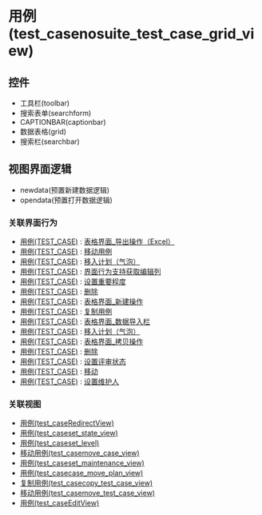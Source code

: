 # 用例(test_casenosuite_test_case_grid_view)  <!-- {docsify-ignore-all} -->




<el-skeleton style="width:60%">
	<template #template>
		<div style="padding-bottom: 5px;">
			<div style="height:40px;display: flex;align-items: center;justify-content: space-between;">
				<el-tooltip content="页面标题">
					<el-skeleton-item variant="text" style="height:40px;"></el-skeleton-item>
				</el-tooltip>
				<el-tooltip content="搜索栏">
				    <el-skeleton-item variant="text" style="margin-left: 10px;height:40px;width:300px;"></el-skeleton-item>
				</el-tooltip>
				<el-skeleton style="width:250px;">
					<template #template>
						<el-tooltip content="工具栏">
							<div style="display: flex;align-items: center;justify-content:end">
								<el-skeleton-item variant="text" style="margin-left: 10px;height:40px;width:80px"></el-skeleton-item>
								<el-skeleton-item variant="text" style="margin-left: 10px;height:40px;width:80px"></el-skeleton-item>
								<el-skeleton-item variant="text" style="margin-left: 10px;height:40px;width:80px"></el-skeleton-item>
							</div>
						</el-tooltip>
					</template>
				</el-skeleton>
			</div>
		</div>
		<el-tooltip content="数据表格">
			<el-skeleton-item variant="p" style="height:300px"></el-skeleton-item>
		</el-tooltip>
	</template>
</el-skeleton>


## 控件
  * 工具栏(toolbar)
  * 搜索表单(searchform)
  * CAPTIONBAR(captionbar)
  * 数据表格(grid)
  * 搜索栏(searchbar)

## 视图界面逻辑
  * newdata(预置新建数据逻辑)
  * opendata(预置打开数据逻辑)


### 关联界面行为
  * [用例(TEST_CASE)](module/TestMgmt/Test_case) : [表格界面_导出操作（Excel）](module/TestMgmt/Test_case#界面行为)
  * [用例(TEST_CASE)](module/TestMgmt/Test_case) : [移动用例](module/TestMgmt/Test_case#界面行为)
  * [用例(TEST_CASE)](module/TestMgmt/Test_case) : [移入计划（气泡）](module/TestMgmt/Test_case#界面行为)
  * [用例(TEST_CASE)](module/TestMgmt/Test_case) : [界面行为支持获取编辑列](module/TestMgmt/Test_case#界面行为)
  * [用例(TEST_CASE)](module/TestMgmt/Test_case) : [设置重要程度](module/TestMgmt/Test_case#界面行为)
  * [用例(TEST_CASE)](module/TestMgmt/Test_case) : [删除](module/TestMgmt/Test_case#界面行为)
  * [用例(TEST_CASE)](module/TestMgmt/Test_case) : [表格界面_新建操作](module/TestMgmt/Test_case#界面行为)
  * [用例(TEST_CASE)](module/TestMgmt/Test_case) : [复制用例](module/TestMgmt/Test_case#界面行为)
  * [用例(TEST_CASE)](module/TestMgmt/Test_case) : [表格界面_数据导入栏](module/TestMgmt/Test_case#界面行为)
  * [用例(TEST_CASE)](module/TestMgmt/Test_case) : [移入计划（气泡）](module/TestMgmt/Test_case#界面行为)
  * [用例(TEST_CASE)](module/TestMgmt/Test_case) : [表格界面_拷贝操作](module/TestMgmt/Test_case#界面行为)
  * [用例(TEST_CASE)](module/TestMgmt/Test_case) : [删除](module/TestMgmt/Test_case#界面行为)
  * [用例(TEST_CASE)](module/TestMgmt/Test_case) : [设置评审状态](module/TestMgmt/Test_case#界面行为)
  * [用例(TEST_CASE)](module/TestMgmt/Test_case) : [移动](module/TestMgmt/Test_case#界面行为)
  * [用例(TEST_CASE)](module/TestMgmt/Test_case) : [设置维护人](module/TestMgmt/Test_case#界面行为)

### 关联视图
  * [用例(test_caseRedirectView)](app/view/test_caseRedirectView)
  * [用例(test_caseset_state_view)](app/view/test_caseset_state_view)
  * [用例(test_caseset_level)](app/view/test_caseset_level)
  * [移动用例(test_casemove_case_view)](app/view/test_casemove_case_view)
  * [用例(test_caseset_maintenance_view)](app/view/test_caseset_maintenance_view)
  * [用例(test_casecase_move_plan_view)](app/view/test_casecase_move_plan_view)
  * [复制用例(test_casecopy_test_case_view)](app/view/test_casecopy_test_case_view)
  * [移动用例(test_casemove_test_case_view)](app/view/test_casemove_test_case_view)
  * [用例(test_caseEditView)](app/view/test_caseEditView)

<script>
 const { createApp } = Vue
  createApp({
    data() {
      return {
        message: '!'
      }
    }
  }).use(ElementPlus).mount('#app')
</script>